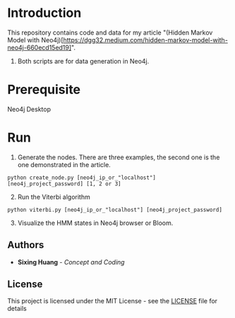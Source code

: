 

# Introduction

  

  

This repository contains code and data for my article "(Hidden Markov Model with Neo4j)[https://dgg32.medium.com/hidden-markov-model-with-neo4j-660ecd15ed19]".

1. Both scripts are for data generation in Neo4j.


  

  

# Prerequisite

Neo4j Desktop
  

# Run


  
1. Generate the nodes. There are three examples, the second one is the one demonstrated in the article.
```console
python create_node.py [neo4j_ip_or_"localhost"] [neo4j_project_password] [1, 2 or 3]
```
 
2. Run the Viterbi algorithm
```console
python viterbi.py [neo4j_ip_or_"localhost"] [neo4j_project_password]   
```
3. Visualize the HMM states in Neo4j browser or Bloom.
  

## Authors

  

*  **Sixing Huang** - *Concept and Coding*

  

## License

  

This project is licensed under the MIT License - see the [LICENSE](LICENSE) file for details
